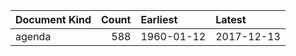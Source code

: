 | Document Kind   |   Count | Earliest   | Latest     |
|:----------------|--------:|:-----------|:-----------|
| agenda          |     588 | 1960-01-12 | 2017-12-13 |